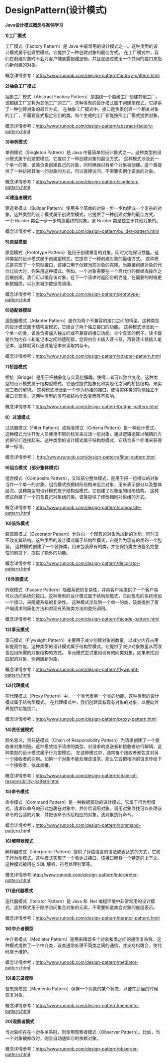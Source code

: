 # DesignPattern(设计模式)
**Java设计模式概念与案例学习**

**1)工厂模式**

工厂模式（Factory Pattern）是 Java 中最常用的设计模式之一。这种类型的设计模式属于创建型模式，它提供了一种创建对象的最佳方式。
在工厂模式中，我们在创建对象时不会对客户端暴露创建逻辑，并且是通过使用一个共同的接口来指向新创建的对象。

概念详情参考：http://www.runoob.com/design-pattern/factory-pattern.html

**2)抽象工厂模式**

抽象工厂模式（Abstract Factory Pattern）是围绕一个超级工厂创建其他工厂。该超级工厂又称为其他工厂的工厂。这种类型的设计模式属于创建型模式，它提供了一种创建对象的最佳方式。
在抽象工厂模式中，接口是负责创建一个相关对象的工厂，不需要显式指定它们的类。每个生成的工厂都能按照工厂模式提供对象。

概念详情参考：http://www.runoob.com/design-pattern/abstract-factory-pattern.html

**3)单例模式**

单例模式（Singleton Pattern）是 Java 中最简单的设计模式之一。这种类型的设计模式属于创建型模式，它提供了一种创建对象的最佳方式。
这种模式涉及到一个单一的类，该类负责创建自己的对象，同时确保只有单个对象被创建。这个类提供了一种访问其唯一的对象的方式，可以直接访问，不需要实例化该类的对象。

概念详情参考：http://www.runoob.com/design-pattern/singleton-pattern.html

**4)建造者模式**

建造者模式（Builder Pattern）使用多个简单的对象一步一步构建成一个复杂的对象。这种类型的设计模式属于创建型模式，它提供了一种创建对象的最佳方式。
一个 Builder 类会一步一步构造最终的对象。该 Builder 类是独立于其他对象的。

概念详情参考：http://www.runoob.com/design-pattern/builder-pattern.html

**5)原型模型**

原型模式（Prototype Pattern）是用于创建重复的对象，同时又能保证性能。这种类型的设计模式属于创建型模式，它提供了一种创建对象的最佳方式。
这种模式是实现了一个原型接口，该接口用于创建当前对象的克隆。当直接创建对象的代价比较大时，则采用这种模式。例如，一个对象需要在一个高代价的数据库操作之后被创建。我们可以缓存该对象，在下一个请求时返回它的克隆，在需要的时候更新数据库，以此来减少数据库调用。

概念详情参考：http://www.runoob.com/design-pattern/prototype-pattern.html

**6)适配器模型**

适配器模式（Adapter Pattern）是作为两个不兼容的接口之间的桥梁。这种类型的设计模式属于结构型模式，它结合了两个独立接口的功能。
这种模式涉及到一个单一的类，该类负责加入独立的或不兼容的接口功能。举个真实的例子，读卡器是作为内存卡和笔记本之间的适配器。您将内存卡插入读卡器，再将读卡器插入笔记本，这样就可以通过笔记本来读取内存卡。

概念详情参考：http://www.runoob.com/design-pattern/adapter-pattern.html

**7)桥接模式**

桥接（Bridge）是用于把抽象化与实现化解耦，使得二者可以独立变化。这种类型的设计模式属于结构型模式，它通过提供抽象化和实现化之间的桥接结构，来实现二者的解耦。
这种模式涉及到一个作为桥接的接口，使得实体类的功能独立于接口实现类。这两种类型的类可被结构化改变而互不影响。

概念详情参考：http://www.runoob.com/design-pattern/bridge-pattern.html

**8）过滤模式**

过滤器模式（Filter Pattern）或标准模式（Criteria Pattern）是一种设计模式，这种模式允许开发人员使用不同的标准来过滤一组对象，通过逻辑运算以解耦的方式把它们连接起来。这种类型的设计模式属于结构型模式，它结合多个标准来获得单一标准。

概念详情参考： http://www.runoob.com/design-pattern/filter-pattern.html

**9)组合模式（部分整体模式）**

组合模式（Composite Pattern），又叫部分整体模式，是用于把一组相似的对象当作一个单一的对象。组合模式依据树形结构来组合对象，用来表示部分以及整体层次。这种类型的设计模式属于结构型模式，它创建了对象组的树形结构。
这种模式创建了一个包含自己对象组的类。该类提供了修改相同对象组的方式。

概念详情参考：http://www.runoob.com/design-pattern/composite-pattern.html

**10)装饰模式**

装饰器模式（Decorator Pattern）允许向一个现有的对象添加新的功能，同时又不改变其结构。这种类型的设计模式属于结构型模式，它是作为现有的类的一个包装。
这种模式创建了一个装饰类，用来包装原有的类，并在保持类方法签名完整性的前提下，提供了额外的功能。

概念详情参考：http://www.runoob.com/design-pattern/decorator-pattern.html

**11)外观模式**

外观模式（Facade Pattern）隐藏系统的复杂性，并向客户端提供了一个客户端可以访问系统的接口。这种类型的设计模式属于结构型模式，它向现有的系统添加一个接口，来隐藏系统的复杂性。
这种模式涉及到一个单一的类，该类提供了客户端请求的简化方法和对现有系统类方法的委托调用。
   
概念详情参考：http://www.runoob.com/design-pattern/facade-pattern.html

**12)享元模式**
   
享元模式（Flyweight Pattern）主要用于减少创建对象的数量，以减少内存占用和提高性能。这种类型的设计模式属于结构型模式，它提供了减少对象数量从而改善应用所需的对象结构的方式。
享元模式尝试重用现有的同类对象，如果未找到匹配的对象，则创建新对象。
   
概念详情参考：http://www.runoob.com/design-pattern/flyweight-pattern.html

**13)代理模式**

在代理模式（Proxy Pattern）中，一个类代表另一个类的功能。这种类型的设计模式属于结构型模式。
在代理模式中，我们创建具有现有对象的对象，以便向外界提供功能接口。

概念详情参考：http://www.runoob.com/design-pattern/proxy-pattern.html

**14)责任链模式**

顾名思义，责任链模式（Chain of Responsibility Pattern）为请求创建了一个接收者对象的链。这种模式给予请求的类型，对请求的发送者和接收者进行解耦。这种类型的设计模式属于行为型模式。
在这种模式中，通常每个接收者都包含对另一个接收者的引用。如果一个对象不能处理该请求，那么它会把相同的请求传给下一个接收者，依此类推。

概念详情参考：http://www.runoob.com/design-pattern/chain-of-responsibility-pattern.html

**15)命令模式**

命令模式（Command Pattern）是一种数据驱动的设计模式，它属于行为型模式。请求以命令的形式包裹在对象中，并传给调用对象。调用对象寻找可以处理该命令的合适的对象，并把该命令传给相应的对象，该对象执行命令。

概念详情参考：http://www.runoob.com/design-pattern/command-pattern.html

**16)解释器模式**

解释器模式（Interpreter Pattern）提供了评估语言的语法或表达式的方式，它属于行为型模式。这种模式实现了一个表达式接口，该接口解释一个特定的上下文。这种模式被用在 SQL 解析、符号处理引擎等。

概念详情参考:http://www.runoob.com/design-pattern/interpreter-pattern.html

**17)迭代器模式**

迭代器模式（Iterator Pattern）是 Java 和 .Net 编程环境中非常常用的设计模式。这种模式用于顺序访问集合对象的元素，不需要知道集合对象的底层表示。

概念详情参考：http://www.runoob.com/design-pattern/iterator-pattern.html

**18)中介者模型**

中介者模式（Mediator Pattern）是用来降低多个对象和类之间的通信复杂性。这种模式提供了一个中介类，该类通常处理不同类之间的通信，并支持松耦合，使代码易于维护。

概念详情参考：http://www.runoob.com/design-pattern/mediator-pattern.html

**19)备忘录模型**

备忘录模式（Memento Pattern）保存一个对象的某个状态，以便在适当的时候恢复对象。

概念详情参考：http://www.runoob.com/design-pattern/memento-pattern.html

**20)观察者模式**
   
当对象间存在一对多关系时，则使用观察者模式（Observer Pattern）。比如，当一个对象被修改时，则会自动通知它的依赖对象。
   
概念详情参考：http://www.runoob.com/design-pattern/observer-pattern.html